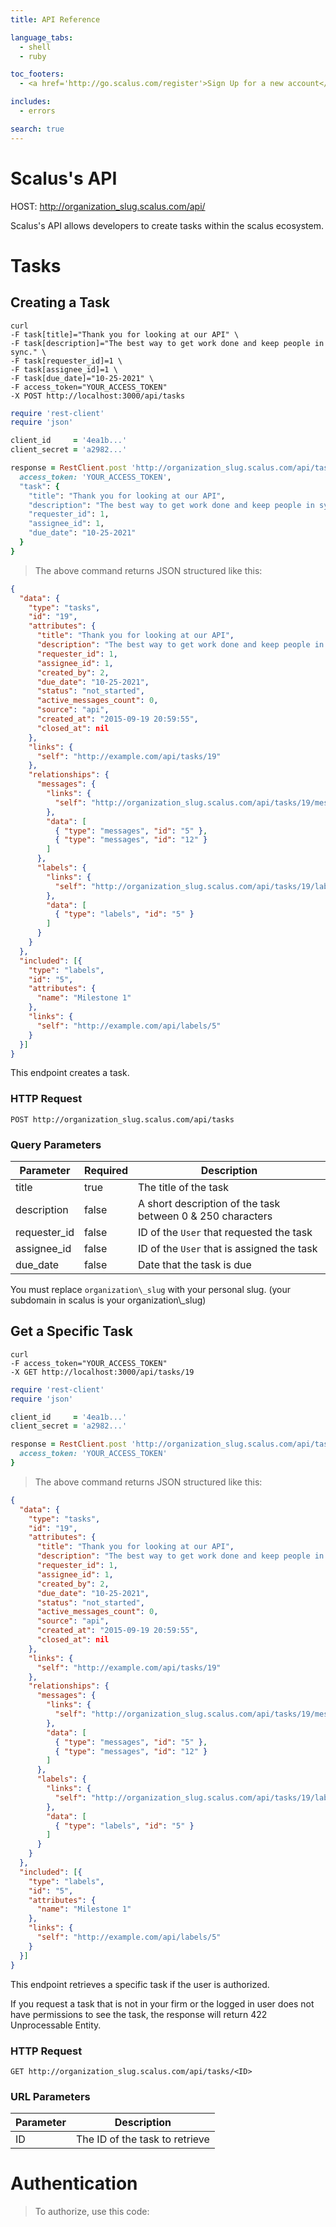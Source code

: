 ```yaml
---
title: API Reference

language_tabs:
  - shell
  - ruby

toc_footers:
  - <a href='http://go.scalus.com/register'>Sign Up for a new account</a>

includes:
  - errors

search: true
---
```


# Scalus's API

HOST: http://organization_slug.scalus.com/api/

Scalus's API allows developers to create tasks within the scalus ecosystem.

# Tasks

## Creating a Task 

```shell
curl
-F task[title]="Thank you for looking at our API" \
-F task[description]="The best way to get work done and keep people in sync." \
-F task[requester_id]=1 \
-F task[assignee_id]=1 \
-F task[due_date]="10-25-2021" \
-F access_token="YOUR_ACCESS_TOKEN"
-X POST http://localhost:3000/api/tasks
```

```ruby
require 'rest-client'
require 'json'

client_id     = '4ea1b...'
client_secret = 'a2982...'

response = RestClient.post 'http://organization_slug.scalus.com/api/tasks', {
  access_token: 'YOUR_ACCESS_TOKEN',
  "task": {
    "title": "Thank you for looking at our API",
    "description": "The best way to get work done and keep people in sync.",
    "requester_id": 1,
    "assignee_id": 1,
    "due_date": "10-25-2021"
  }
}

```
> The above command returns JSON structured like this:

```json
{
  "data": {
    "type": "tasks",
    "id": "19",
    "attributes": {
      "title": "Thank you for looking at our API",
      "description": "The best way to get work done and keep people in sync.",
      "requester_id": 1,
      "assignee_id": 1,
      "created_by": 2,
      "due_date": "10-25-2021",
      "status": "not_started",
      "active_messages_count": 0,
      "source": "api",
      "created_at": "2015-09-19 20:59:55",
      "closed_at": nil
    },
    "links": {
      "self": "http://example.com/api/tasks/19"
    },
    "relationships": {
      "messages": {
        "links": {
          "self": "http://organization_slug.scalus.com/api/tasks/19/messages"
        },
        "data": [
          { "type": "messages", "id": "5" },
          { "type": "messages", "id": "12" }
        ]
      },
      "labels": {
        "links": {
          "self": "http://organization_slug.scalus.com/api/tasks/19/labels"
        },
        "data": [
          { "type": "labels", "id": "5" }
        ]
      }
    }
  },
  "included": [{
    "type": "labels",
    "id": "5",
    "attributes": {
      "name": "Milestone 1"
    },
    "links": {
      "self": "http://example.com/api/labels/5"
    }
  }]
}
```

This endpoint creates a task.

### HTTP Request

`POST http://organization_slug.scalus.com/api/tasks`

### Query Parameters

Parameter | Required | Description
--------- | ------- | -----------
title | true | The title of the task
description | false | A short description of the task between 0 & 250 characters
requester_id | false | ID of the `User` that requested the task 
assignee_id | false | ID of the `User` that is assigned the task 
due_date | false | Date that the task is due

<aside class="notice">
You must replace <code>organization\_slug</code> with your personal slug. (your subdomain in scalus is your organization\_slug)
</aside>

## Get a Specific Task


```shell
curl
-F access_token="YOUR_ACCESS_TOKEN"
-X GET http://localhost:3000/api/tasks/19
```

```ruby
require 'rest-client'
require 'json'

client_id     = '4ea1b...'
client_secret = 'a2982...'

response = RestClient.post 'http://organization_slug.scalus.com/api/tasks/19', {
  access_token: 'YOUR_ACCESS_TOKEN'
}

```

> The above command returns JSON structured like this:

```json
{
  "data": {
    "type": "tasks",
    "id": "19",
    "attributes": {
      "title": "Thank you for looking at our API",
      "description": "The best way to get work done and keep people in sync.",
      "requester_id": 1,
      "assignee_id": 1,
      "created_by": 2,
      "due_date": "10-25-2021",
      "status": "not_started",
      "active_messages_count": 0,
      "source": "api",
      "created_at": "2015-09-19 20:59:55",
      "closed_at": nil
    },
    "links": {
      "self": "http://example.com/api/tasks/19"
    },
    "relationships": {
      "messages": {
        "links": {
          "self": "http://organization_slug.scalus.com/api/tasks/19/messages"
        },
        "data": [
          { "type": "messages", "id": "5" },
          { "type": "messages", "id": "12" }
        ]
      },
      "labels": {
        "links": {
          "self": "http://organization_slug.scalus.com/api/tasks/19/labels"
        },
        "data": [
          { "type": "labels", "id": "5" }
        ]
      }
    }
  },
  "included": [{
    "type": "labels",
    "id": "5",
    "attributes": {
      "name": "Milestone 1"
    },
    "links": {
      "self": "http://example.com/api/labels/5"
    }
  }]
}
```

This endpoint retrieves a specific task if the user is authorized.

<aside class="warning">If you request a task that is not in your firm or the logged in user does not have permissions to see the task, the response will return 422 Unprocessable Entity.</aside>

### HTTP Request

`GET http://organization_slug.scalus.com/api/tasks/<ID>`

### URL Parameters

Parameter | Description
--------- | -----------
ID | The ID of the task to retrieve


# Authentication

> To authorize, use this code:
